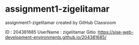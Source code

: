 # assignment1-zigelitamar
assignment1-zigelitamar created by GitHub Classroom

ID : 204381685
UserName : zigelitamar
Gitio  :https://sise-web-development-environments.github.io/204381685/
